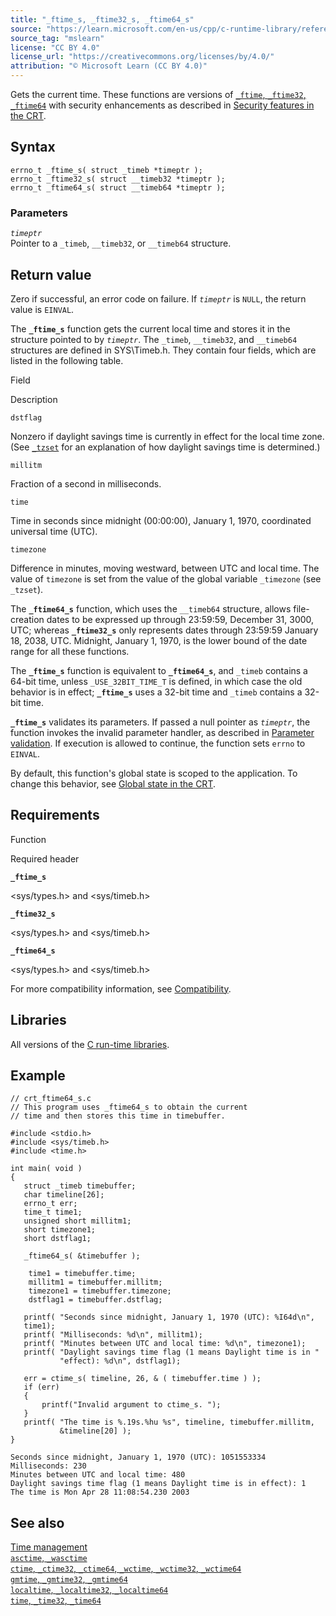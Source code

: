 ```yaml
---
title: "_ftime_s, _ftime32_s, _ftime64_s"
source: "https://learn.microsoft.com/en-us/cpp/c-runtime-library/reference/ftime-s-ftime32-s-ftime64-s?view=msvc-170"
source_tag: "mslearn"
license: "CC BY 4.0"
license_url: "https://creativecommons.org/licenses/by/4.0/"
attribution: "© Microsoft Learn (CC BY 4.0)"
---
```

Gets the current time. These functions are versions of [`_ftime`, `_ftime32`, `_ftime64`](https://learn.microsoft.com/en-us/cpp/c-runtime-library/reference/ftime-ftime32-ftime64?view=msvc-170) with security enhancements as described in [Security features in the CRT](https://learn.microsoft.com/en-us/cpp/c-runtime-library/security-features-in-the-crt?view=msvc-170).

## Syntax

```
errno_t _ftime_s( struct _timeb *timeptr );
errno_t _ftime32_s( struct __timeb32 *timeptr );
errno_t _ftime64_s( struct __timeb64 *timeptr );
```

### Parameters

_`timeptr`_  
Pointer to a `_timeb`, `__timeb32`, or `__timeb64` structure.

## Return value

Zero if successful, an error code on failure. If _`timeptr`_ is `NULL`, the return value is `EINVAL`.

The **`_ftime_s`** function gets the current local time and stores it in the structure pointed to by _`timeptr`_. The `_timeb`, `__timeb32`, and `__timeb64` structures are defined in SYS\\Timeb.h. They contain four fields, which are listed in the following table.

Field

Description

`dstflag`

Nonzero if daylight savings time is currently in effect for the local time zone. (See [`_tzset`](https://learn.microsoft.com/en-us/cpp/c-runtime-library/reference/tzset?view=msvc-170) for an explanation of how daylight savings time is determined.)

`millitm`

Fraction of a second in milliseconds.

`time`

Time in seconds since midnight (00:00:00), January 1, 1970, coordinated universal time (UTC).

`timezone`

Difference in minutes, moving westward, between UTC and local time. The value of `timezone` is set from the value of the global variable `_timezone` (see `_tzset`).

The **`_ftime64_s`** function, which uses the `__timeb64` structure, allows file-creation dates to be expressed up through 23:59:59, December 31, 3000, UTC; whereas **`_ftime32_s`** only represents dates through 23:59:59 January 18, 2038, UTC. Midnight, January 1, 1970, is the lower bound of the date range for all these functions.

The **`_ftime_s`** function is equivalent to **`_ftime64_s`**, and `_timeb` contains a 64-bit time, unless `_USE_32BIT_TIME_T` is defined, in which case the old behavior is in effect; **`_ftime_s`** uses a 32-bit time and `_timeb` contains a 32-bit time.

**`_ftime_s`** validates its parameters. If passed a null pointer as _`timeptr`_, the function invokes the invalid parameter handler, as described in [Parameter validation](https://learn.microsoft.com/en-us/cpp/c-runtime-library/parameter-validation?view=msvc-170). If execution is allowed to continue, the function sets `errno` to `EINVAL`.

By default, this function's global state is scoped to the application. To change this behavior, see [Global state in the CRT](https://learn.microsoft.com/en-us/cpp/c-runtime-library/global-state?view=msvc-170).

## Requirements

Function

Required header

**`_ftime_s`**

<sys/types.h> and <sys/timeb.h>

**`_ftime32_s`**

<sys/types.h> and <sys/timeb.h>

**`_ftime64_s`**

<sys/types.h> and <sys/timeb.h>

For more compatibility information, see [Compatibility](https://learn.microsoft.com/en-us/cpp/c-runtime-library/compatibility?view=msvc-170).

## Libraries

All versions of the [C run-time libraries](https://learn.microsoft.com/en-us/cpp/c-runtime-library/crt-library-features?view=msvc-170).

## Example

```
// crt_ftime64_s.c
// This program uses _ftime64_s to obtain the current
// time and then stores this time in timebuffer.

#include <stdio.h>
#include <sys/timeb.h>
#include <time.h>

int main( void )
{
   struct _timeb timebuffer;
   char timeline[26];
   errno_t err;
   time_t time1;
   unsigned short millitm1;
   short timezone1;
   short dstflag1;

   _ftime64_s( &timebuffer );

    time1 = timebuffer.time;
    millitm1 = timebuffer.millitm;
    timezone1 = timebuffer.timezone;
    dstflag1 = timebuffer.dstflag;

   printf( "Seconds since midnight, January 1, 1970 (UTC): %I64d\n",
   time1);
   printf( "Milliseconds: %d\n", millitm1);
   printf( "Minutes between UTC and local time: %d\n", timezone1);
   printf( "Daylight savings time flag (1 means Daylight time is in "
           "effect): %d\n", dstflag1);

   err = ctime_s( timeline, 26, & ( timebuffer.time ) );
   if (err)
   {
       printf("Invalid argument to ctime_s. ");
   }
   printf( "The time is %.19s.%hu %s", timeline, timebuffer.millitm,
           &timeline[20] );
}
```

```
Seconds since midnight, January 1, 1970 (UTC): 1051553334
Milliseconds: 230
Minutes between UTC and local time: 480
Daylight savings time flag (1 means Daylight time is in effect): 1
The time is Mon Apr 28 11:08:54.230 2003
```

## See also

[Time management](https://learn.microsoft.com/en-us/cpp/c-runtime-library/time-management?view=msvc-170)  
[`asctime`, `_wasctime`](https://learn.microsoft.com/en-us/cpp/c-runtime-library/reference/asctime-wasctime?view=msvc-170)  
[`ctime`, `_ctime32`, `_ctime64`, `_wctime`, `_wctime32`, `_wctime64`](https://learn.microsoft.com/en-us/cpp/c-runtime-library/reference/ctime-ctime32-ctime64-wctime-wctime32-wctime64?view=msvc-170)  
[`gmtime`, `_gmtime32`, `_gmtime64`](https://learn.microsoft.com/en-us/cpp/c-runtime-library/reference/gmtime-gmtime32-gmtime64?view=msvc-170)  
[`localtime`, `_localtime32`, `_localtime64`](https://learn.microsoft.com/en-us/cpp/c-runtime-library/reference/localtime-localtime32-localtime64?view=msvc-170)  
[`time`, `_time32`, `_time64`](https://learn.microsoft.com/en-us/cpp/c-runtime-library/reference/time-time32-time64?view=msvc-170)